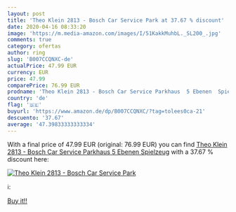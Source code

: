 ```yaml
---
layout: post
title: 'Theo Klein 2813 - Bosch Car Service Park at 37.67 % discount'
date: 2020-04-16 08:33:20
image: 'https://m.media-amazon.com/images/I/51KakkMuhbL._SL200_.jpg'
comments: true
category: ofertas
author: ring
slug: 'B007CCQNXC-de'
actualPrice: 47.99 EUR
currency: EUR
price: 47.99
comparePrice: 76.99 EUR
prodname: 'Theo Klein 2813 - Bosch Car Service Parkhaus  5 Ebenen  Spielzeug'
country: 'de'
flag: '🇩🇪'
buyurl: 'https://www.amazon.de/dp/B007CCQNXC/?tag=tolees0ca-21'
descuento: '37.67'
average: '47.39833333333334'
---
```


With a final price of 47.99 EUR (original: 76.99 EUR) you can find [Theo Klein 2813 - Bosch Car Service Parkhaus  5 Ebenen  Spielzeug](https://www.amazon.de/dp/B007CCQNXC/?tag=tolees0ca-21) with a  37.67 % discount here:

[![Theo Klein 2813 - Bosch Car Service Park](https://m.media-amazon.com/images/I/51KakkMuhbL._SL200_.jpg)](https://www.amazon.de/dp/B007CCQNXC/?tag=tolees0ca-21)

ℹ️:


[Buy it!!](https://www.amazon.de/dp/B007CCQNXC/?tag=tolees0ca-21)
